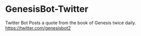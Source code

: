 # GenesisBot-Twitter
Twitter Bot
Posts a quote from the book of Genesis twice daily.<br> https://twitter.com/genesisbot2
